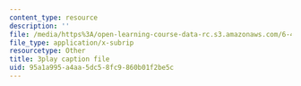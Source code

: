 ```yaml
---
content_type: resource
description: ''
file: /media/https%3A/open-learning-course-data-rc.s3.amazonaws.com/6-450-principles-of-digital-communications-i-fall-2006/95a1a995a4aa5dc58fc9860b01f2be5c_KXFF8m4uGDc.vtt
file_type: application/x-subrip
resourcetype: Other
title: 3play caption file
uid: 95a1a995-a4aa-5dc5-8fc9-860b01f2be5c
---
```

